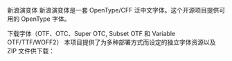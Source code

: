 新浪演变体
新浪演变体是一套 OpenType/CFF 泛中文字体。这个开源项目提供可用的 OpenType 字体。

下载字体（OTF、OTC、Super OTC, Subset OTF 和 Variable OTF/TTF/WOFF2）
本项目提供了为多种部署方式而设定的独立字体资源以及 ZIP 文件供下载：
